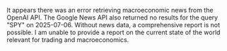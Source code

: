 It appears there was an error retrieving macroeconomic news from the OpenAI API. The Google News API also returned no results for the query "SPY" on 2025-07-06. Without news data, a comprehensive report is not possible. I am unable to provide a report on the current state of the world relevant for trading and macroeconomics.
